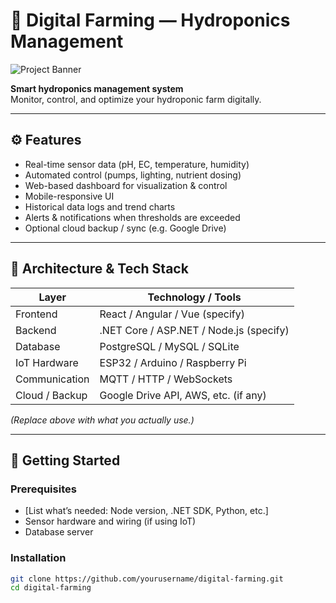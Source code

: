 # 🌱 Digital Farming — Hydroponics Management

![Project Banner](https://socialify.git.ci/alex-v999/digital-farming-hydroponics/image?custom_language=C%23&description=1&font=Jost&forks=1&issues=1&language=1&logo=https%3A%2F%2Fibb.co%2FT6BcjvT&name=1&owner=1&pattern=Overlapping+Hexagons&pulls=1&stargazers=1&theme=Dark)

**Smart hydroponics management system**  
Monitor, control, and optimize your hydroponic farm digitally.

---

## ⚙️ Features

- Real-time sensor data (pH, EC, temperature, humidity)  
- Automated control (pumps, lighting, nutrient dosing)  
- Web-based dashboard for visualization & control  
- Mobile-responsive UI  
- Historical data logs and trend charts  
- Alerts & notifications when thresholds are exceeded  
- Optional cloud backup / sync (e.g. Google Drive)  

---

## 🧩 Architecture & Tech Stack

| Layer        | Technology / Tools           |
|---------------|------------------------------|
| Frontend     | React / Angular / Vue (specify) |
| Backend      | .NET Core / ASP.NET / Node.js (specify) |
| Database     | PostgreSQL / MySQL / SQLite  |
| IoT Hardware | ESP32 / Arduino / Raspberry Pi |
| Communication| MQTT / HTTP / WebSockets      |
| Cloud / Backup| Google Drive API, AWS, etc. (if any) |

*(Replace above with what you actually use.)*

---

## 🚀 Getting Started

### Prerequisites  
- [List what’s needed: Node version, .NET SDK, Python, etc.]  
- Sensor hardware and wiring (if using IoT)  
- Database server  

### Installation  

```bash
git clone https://github.com/yourusername/digital-farming.git
cd digital-farming